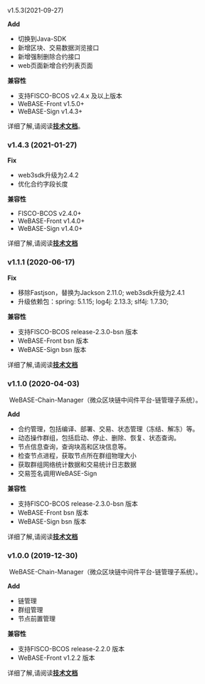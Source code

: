 v1.5.3(2021-09-27)

**Add**
- 切换到Java-SDK
- 新增区块、交易数据浏览接口
- 新增强制删除合约接口
- web页面新增合约列表页面

**兼容性**
- 支持FISCO-BCOS v2.4.x 及以上版本
- WeBASE-Front v1.5.0+
- WeBASE-Sign v1.4.3+

详细了解,请阅读[**技术文档**](https://webasedoc.readthedocs.io/zh_CN/latest/)。

### v1.4.3 (2021-01-27)

**Fix**

- web3sdk升级为2.4.2
- 优化合约字段长度

**兼容性**

- FISCO-BCOS v2.4.0+
- WeBASE-Front v1.4.0+
- WeBASE-Sign v1.4.0+

详细了解,请阅读[**技术文档**](https://webasedoc.readthedocs.io/zh_CN/latest/)



### v1.1.1 (2020-06-17)

**Fix**
- 移除Fastjson，替换为Jackson 2.11.0; web3sdk升级为2.4.1
- 升级依赖包：spring: 5.1.15; log4j: 2.13.3; slf4j: 1.7.30; 

**兼容性**

- 支持FISCO-BCOS release-2.3.0-bsn 版本
- WeBASE-Front bsn 版本
- WeBASE-Sign bsn 版本

详细了解,请阅读[**技术文档**](https://webasedoc.readthedocs.io/zh_CN/latest/)



### v1.1.0 (2020-04-03)

​	WeBASE-Chain-Manager（微众区块链中间件平台-链管理子系统）。

**Add**

- 合约管理，包括编译、部署、交易、状态管理（冻结、解冻）等。
- 动态操作群组，包括启动、停止、删除、恢复、状态查询。
- 节点信息查询，查询块高和区块信息等。
- 检查节点进程，获取节点所在群组物理大小
- 获取群组网络统计数据和交易统计日志数据
- 交易签名调用WeBASE-Sign

**兼容性**

- 支持FISCO-BCOS release-2.3.0-bsn 版本
- WeBASE-Front bsn 版本
- WeBASE-Sign bsn 版本

详细了解,请阅读[**技术文档**](https://webasedoc.readthedocs.io/zh_CN/latest/)



### v1.0.0 (2019-12-30)

​	WeBASE-Chain-Manager（微众区块链中间件平台-链管理子系统）。

**Add**

- 链管理
- 群组管理
- 节点前置管理

**兼容性**

- 支持FISCO-BCOS release-2.2.0 版本
- WeBASE-Front v1.2.2 版本

详细了解,请阅读[**技术文档**](https://webasedoc.readthedocs.io/zh_CN/latest/)
